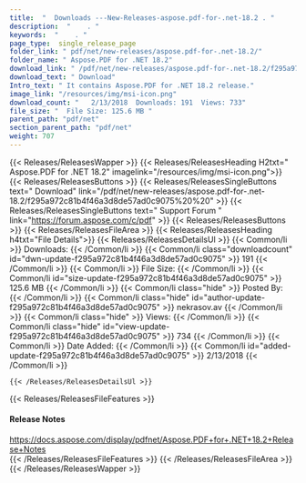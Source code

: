 ```yaml
---
title:  "  Downloads ---New-Releases-aspose.pdf-for-.net-18.2 . " 
description:  "    . " 
keywords:  "    . " 
page_type:  single_release_page
folder_link: " pdf/net/new-releases/aspose.pdf-for-.net-18.2/"
folder_name: " Aspose.PDF for .NET 18.2"
download_link: " /pdf/net/new-releases/aspose.pdf-for-.net-18.2/f295a972c81b4f46a3d8de57ad0c9075"
download_text: " Download"
Intro_text: " It contains Aspose.PDF for .NET 18.2 release."
image_link: "/resources/img/msi-icon.png"
download_count: "   2/13/2018  Downloads: 191  Views: 733"
file_size: "  File Size: 125.6 MB "
parent_path: "pdf/net"
section_parent_path: "pdf/net"
weight: 707
---
```


{{< Releases/ReleasesWapper >}}
  {{< Releases/ReleasesHeading H2txt=" Aspose.PDF for .NET 18.2" imagelink="/resources/img/msi-icon.png">}}
  {{< Releases/ReleasesButtons >}}
    {{< Releases/ReleasesSingleButtons text=" Download" link="/pdf/net/new-releases/aspose.pdf-for-.net-18.2/f295a972c81b4f46a3d8de57ad0c9075%20%20" >}}
    {{< Releases/ReleasesSingleButtons text=" Support Forum " link="https://forum.aspose.com/c/pdf" >}}
  {{< Releases/ReleasesButtons >}}
  {{< Releases/ReleasesFileArea >}}
    {{< Releases/ReleasesHeading h4txt="File Details">}}
    {{< Releases/ReleasesDetailsUl >}}
            {{< Common/li  >}} Downloads: {{< /Common/li >}} 
      {{< Common/li class="downloadcount" id="dwn-update-f295a972c81b4f46a3d8de57ad0c9075" >}} 191 {{< /Common/li >}} 
      {{< Common/li  >}} File Size: {{< /Common/li >}} 
      {{< Common/li id="size-update-f295a972c81b4f46a3d8de57ad0c9075" >}} 125.6 MB {{< /Common/li >}} 
      {{< Common/li  class="hide" >}} Posted By: {{< /Common/li >}} 
      {{< Common/li class="hide" id="author-update-f295a972c81b4f46a3d8de57ad0c9075" >}} nekrasov.av {{< /Common/li >}} 
      {{< Common/li class="hide"  >}} Views: {{< /Common/li >}} 
      {{< Common/li class="hide" id="view-update-f295a972c81b4f46a3d8de57ad0c9075" >}} 734 {{< /Common/li >}} 
      {{< Common/li  >}} Date Added: {{< /Common/li >}} 
      {{< Common/li id="added-update-f295a972c81b4f46a3d8de57ad0c9075" >}} 2/13/2018 {{< /Common/li >}} 

    {{< /Releases/ReleasesDetailsUl >}}

  {{< Releases/ReleasesFileFeatures >}}
      <h4>Release Notes</h4><div><a href="https://docs.aspose.com/display/pdfnet/Aspose.PDF+for+.NET+18.2+Release+Notes">https://docs.aspose.com/display/pdfnet/Aspose.PDF+for+.NET+18.2+Release+Notes</a></div>
  {{< /Releases/ReleasesFileFeatures >}}
 {{< /Releases/ReleasesFileArea >}}
{{< /Releases/ReleasesWapper >}}


